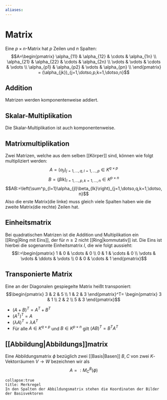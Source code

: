 ```yaml
---
aliases: 
---
```

# Matrix
Eine $p\times n$-Matrix hat $p$ Zeilen und $n$ Spalten:
$$A=\begin{pmatrix}
\alpha_{11} & \alpha_{12} & \cdots & \alpha_{1n} \\
\alpha_{21} & \alpha_{22} & \cdots & \alpha_{2n} \\
\vdots & \vdots & \cdots & \vdots \\
\alpha_{p1} & \alpha_{p2} & \vdots & \alpha_{pn} \\
\end{pmatrix} = (\alpha_{jk})_{j=1,\dotso,p,k=1,\dotso,n}$$
## Addition
Matrizen werden komponentenweise addiert.

## Skalar-Multiplikation
Die Skalar-Multiplikation ist auch komponentenweise.

## Matrixmultiplikation
Zwei Matrizen, welche aus dem selben [[Körper]] sind, können wie folgt multipliziert werden:
$$A=(\alpha_{jl})_{j=1,\dotso,q,l=1,\dotso,p}\in 
K^{q\times p} $$
$$
B=(\beta {lk})_{l=1,\dotso,p,k=1,\dotso,n}\in 
K^{p\times n}
$$
$$AB:=\left(\sum^p_{l=1}\alpha_{jl}\beta_{lk}\right)_{j=1,\dotso,q,k=1,\dotso,n}$$
Also die erste Matrix(die linke) muss gleich viele Spalten haben wie die zweite Matrix(die rechte) Zeilen hat.

## Einheitsmatrix
Bei quadratischen Matrizen ist die Addition und Multiplikation ein [[Ring|Ring mit Eins]], der für $n\geq2$ nicht [[Ring|kommutativ]] ist.
Die Eins ist hierbei die sogenannte Einheitsmatrix $I$, die wie folgt aussieht:
$$I:=\begin{pmatrix}
1 & 0 & \cdots & 0 \\
0 & 1 & \cdots & 0 \\
\vdots & \vdots & \ddots & \vdots \\
0 & 0 & \cdots & 1
\end{pmatrix}$$
## Transponierte Matrix
Eine an der Diagonalen gespiegelte Matrix heißt transponiert:
$$\begin{pmatrix}
3 & 2 & 5 \\
1 & 2 & 3 
\end{pmatrix}^T=
\begin{pmatrix}
3 & 1 \\
2 & 2 \\
5 & 3
\end{pmatrix}$$
- $(A+B)^T=A^T+B^T$
- $(A^T)^T=A$
- $(\lambda A)^T=\lambda A^T$
- Für alle $A\in K^{q\times p}$ und $B\in K^{p\times n}$ gilt $(AB)^T=B^TA^T$

## [[Abbildung|Abbildungs]]matrix
Eine Abbildungsmatrix $\phi$ bezüglich zwei [[Basis|Basen]] $B,C$ von zwei $K$-Vektorräumen $V\rightarrow W$  bezeichnen wir als
$$A=:M^B_C(\phi)$$
```ad-note
collapse:true
title: Merkregel
In den Spalten der Abbildungsmatrix stehen die Koordinaten der Bilder der Basisvektoren
```
